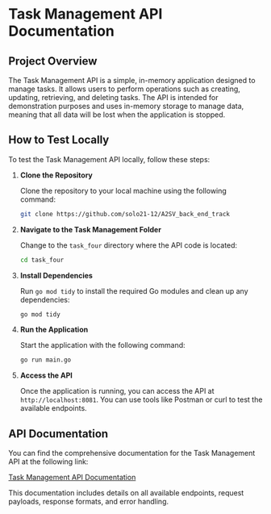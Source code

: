 # Task Management API Documentation

## Project Overview

The Task Management API is a simple, in-memory application designed to manage tasks. It allows users to perform operations such as creating, updating, retrieving, and deleting tasks. The API is intended for demonstration purposes and uses in-memory storage to manage data, meaning that all data will be lost when the application is stopped.

## How to Test Locally

To test the Task Management API locally, follow these steps:

1. **Clone the Repository**

   Clone the repository to your local machine using the following command:

   ```sh
   git clone https://github.com/solo21-12/A2SV_back_end_track
   ```

2. **Navigate to the Task Management Folder**

   Change to the `task_four` directory where the API code is located:

   ```sh
   cd task_four
   ```

3. **Install Dependencies**

   Run `go mod tidy` to install the required Go modules and clean up any dependencies:

   ```sh
   go mod tidy
   ```

4. **Run the Application**

   Start the application with the following command:

   ```sh
   go run main.go
   ```

5. **Access the API**

   Once the application is running, you can access the API at `http://localhost:8081`. You can use tools like Postman or curl to test the available endpoints.

## API Documentation

You can find the comprehensive documentation for the Task Management API at the following link:

[Task Management API Documentation](https://documenter.getpostman.com/view/22911710/2sA3s3HAzk)

This documentation includes details on all available endpoints, request payloads, response formats, and error handling.
